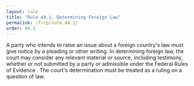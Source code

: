 ```yaml
---
layout: rule
title: "Rule 44.1. Determining Foreign Law"
permalink: /frcp/rule_44.1/
order: 44.1
---
```


A party who intends to raise an issue about a foreign country's law must give notice by a pleading or other writing. In determining foreign law, the court may consider any relevant material or source, including testimony, whether or not submitted by a party or admissible under the Federal Rules of Evidence . The court's determination must be treated as a ruling on a question of law.
